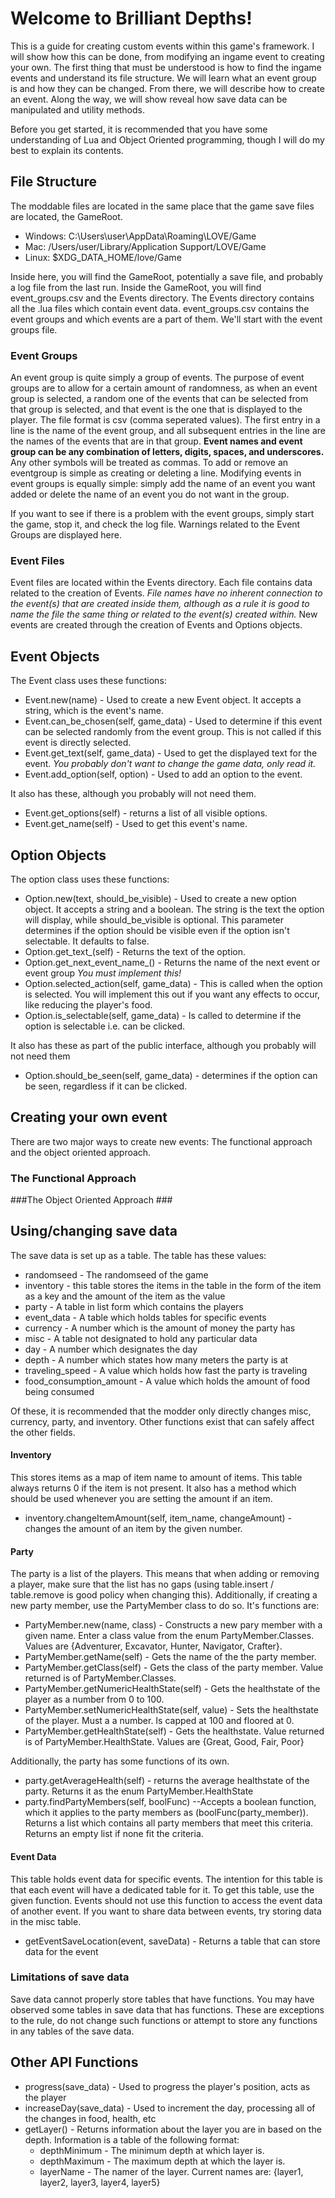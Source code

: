 # Welcome to Brilliant Depths! #

This is a guide for creating custom events within this game's framework. I will show how this can be done, from modifying an ingame event to creating your own. The first thing that must be understood is how to find the ingame events and understand its file structure. We will learn what an event group is and how they can be changed. From there, we will describe how to create an event. Along the way, we will show reveal how save data can be manipulated and utility methods. 

Before you get started, it is recommended that you have some understanding of Lua and Object Oriented programming, though I will do my best to explain its contents.

## File Structure ##
The moddable files are located in the same place that the game save files are located, the GameRoot.

*	Windows: C:\Users\user\AppData\Roaming\LOVE/Game
*	Mac: /Users/user/Library/Application Support/LOVE/Game
*	Linux: $XDG_DATA_HOME/love/Game

Inside here, you will find the GameRoot, potentially a save file, and probably a log file from the last run. Inside the GameRoot, you will find event_groups.csv and the Events directory. The Events directory contains all the .lua files which contain event data. event_groups.csv contains the event groups and which events are a part of them. We'll start with the event groups file.

### Event Groups ###
An event group is quite simply a group of events. The purpose of event groups are to allow for a certain amount of randomness, as when an event group is selected, a random one of the events that can be selected from that group is selected, and that event is the one that is displayed to the player. The file format is csv (comma seperated values). The first entry in a line is the name of the event group, and all subsequent entries in the line are the names of the events that are in that group. **Event names and event group can be any combination of letters, digits, spaces, and underscores.** Any other symbols will be treated as commas. To add or remove an eventgroup is simple as creating or deleting a line. Modifying events in event groups is equally simple: simply add the name of an event you want added or delete the name of an event you do not want in the group. 

If you want to see if there is a problem with the event groups, simply start the game, stop it, and check the log file. Warnings related to the Event Groups are displayed here.

### Event Files ###
Event files are located within the Events directory. Each file contains data related to the creation of Events. *File names have no inherent connection to the event(s) that are created inside them, although as a rule it is good to name the file the same thing or related to the event(s) created within.* New events are created through the creation of Events and Options objects.


## Event Objects ##
The Event class uses these functions:

*	Event.new(name) - Used to create a new Event object. It accepts a string, which is the event's name.
*	Event.can\_be\_chosen(self, game_data) - Used to determine if this event can be selected randomly from the event group. This is not called if this event is directly selected.
*	Event.get_text(self, game_data) - Used to get the displayed text for the event. *You probably don't want to change the game data, only read it.*
*	Event.add_option(self, option) - Used to add an option to the event. 

It also has these, although you probably will not need them.

*	Event.get_options(self) - returns a list of all visible options. 
*	Event.get_name(self) - Used to get this event's name. 




## Option Objects ##
The option class uses these functions:

*	Option.new(text, should\_be\_visible) - Used to create a new option object. It accepts a string and a boolean. The string is the text the option will display, while should\_be\_visible is optional. This parameter determines if the option should be visible even if the option isn't selectable. It defaults to false.
*	Option.get\_text\_(self) - Returns the text of the option. 
*	Option.get\_next\_event\_name\_() - Returns the name of the next event or event group *You must implement this!*
*	Option.selected\_action(self, game_data) - This is called when the option is selected. You will implement this out if you want any effects to occur, like reducing the player's food. 
*	Option.is\_selectable(self, game_data) - Is called to determine if the option is selectable i.e. can be clicked.

It also has these as part of the public interface, although you probably will not need them

*	Option.should\_be\_seen(self, game_data) - determines if the option can be seen, regardless if it can be clicked.


## Creating your own event ##
There are two major ways to create new events: The functional approach and the object oriented approach.

### The Functional Approach ###

###The Object Oriented Approach ###


## Using/changing save data ##
The save data is set up as a table. 
The table has these values:

*	randomseed - The randomseed of the game
*	inventory - this table stores the items in the table in the form of the item as a key and the amount of the item as the value
*	party - A table in list form which contains the players
*	event_data - A table which holds tables for specific events
*	currency - A number which is the amount of money the party has
*	misc - A table not designated to hold any particular data
*	day - A number which designates the day
*	depth - A number which states how many meters the party is at
*	traveling_speed - A value which holds how fast the party is traveling
*	food\_consumption\_amount - A value which holds the amount of food being consumed

Of these, it is recommended that the modder only directly changes misc, currency, party, and inventory. Other functions exist that can safely affect the other fields.

#### Inventory ####
This stores items as a map of item name to amount of items. This table always returns 0 if the item is not present. It also has a method which should be used whenever you are setting the amount if an item.

*	inventory.changeItemAmount(self, item_name, changeAmount) - changes the amount of an item by the given number.

#### Party ####
The party is a list of the players. This means that when adding or removing a player, make sure that the list has no gaps (using table.insert / table.remove is good policy when changing this). Additionally, if creating a new party member, use the PartyMember class to do so. It's functions are: 

*	PartyMember.new(name, class) - Constructs a new pary member with a given name. Enter a class value from the enum PartyMember.Classes. Values are {Adventurer, Excavator, Hunter, Navigator, Crafter}.
*	PartyMember.getName(self) - Gets the name of the the party member.
*	PartyMember.getClass(self) - Gets the class of the party member. Value returned is of PartyMember.Classes.
*	PartyMember.getNumericHealthState(self) - Gets the healthstate of the player as a number from 0 to 100.
*	PartyMember.setNumericHealthState(self, value) - Sets the healthstate of the player. Must a a number. Is capped at 100 and floored at 0.
*	PartyMember.getHealthState(self) - Gets the healthstate. Value returned is of PartyMember.HealthState. Values are {Great, Good, Fair, Poor}

Additionally, the party has some functions of its own.

*	party.getAverageHealth(self) - returns the average healthstate of the party. Returns it as the enum PartyMember.HealthState
*	party.findPartyMembers(self, boolFunc) --Accepts a boolean function, which it applies to the party members as (boolFunc(party_member)). Returns a list which contains all party members that meet this criteria. Returns an empty list if none fit the criteria. 

#### Event Data ####
This table holds event data for specific events. The intention for this table is that each event will have a dedicated table for it. To get this table, use the given function. Events should not use this function to access the event data of another event. If you want to share data between events, try storing data in the misc table.

*	getEventSaveLocation(event, saveData) - Returns a table that can store data for the event



### Limitations of save data ###
Save data cannot properly store tables that have functions. You may have observed some tables in save data that has functions. These are exceptions to the rule, do not change such functions or attempt to store any functions in any tables of the save data. 

## Other API Functions ##
*	progress(save_data) - Used to progress the player's position, acts as the player
*	increaseDay(save_data) - Used to increment the day, processing all of the changes in food, health, etc
*	getLayer() - Returns information about the layer you are in based on the depth. Information is a table of the following format:
	*	depthMinimum - The minimum depth at which layer is.
	*	depthMaximum - The maximum depth at which the layer is.
	*	layerName - The namer of the layer. Current names are: {layer1, layer2, layer3, layer4, layer5}
